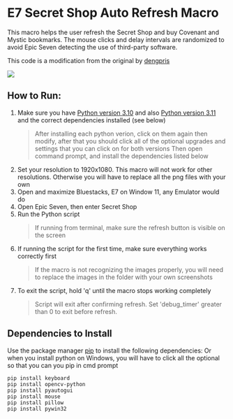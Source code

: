 # E7 Secret Shop Auto Refresh Macro

This macro helps the user refresh the Secret Shop and buy Covenant and Mystic bookmarks. The mouse clicks and delay intervals are randomized to avoid Epic Seven detecting the use of third-party software. 

This code is a modification from the original by [dengpris](https://github.com/dengpris/E7-Secret-Shop-Auto-Refresher)

![](https://media.giphy.com/media/NSAX9N2SyPUVrih2E0/giphy-downsized-large.gif)

## How to Run:
1. Make sure you have [Python version 3.10](https://www.python.org/downloads/release/python-31011/) and also [Python version 3.11](https://www.python.org/downloads/release/python-3114/)  and the correct dependencies installed (see below)
	> After installing each python verion, click on them again then modify, after that you should click all of the optional upgrades and settings that you can click on for both versions
	> Then open command prompt, and install the dependencies listed below
2. Set your resolution to 1920x1080. This macro will not work for other resolutions. Otherwise you will have to replace all the png files with your own
3. Open and maximize Bluestacks, E7 on Window 11, any Emulator would do
4. Open Epic Seven, then enter Secret Shop
5. Run the Python script
	>If running from terminal, make sure the refresh button is visible on the screen
6. If running the script for the first time, make sure everything works correctly first
	>If the macro is not recognizing the images properly, you will need to replace the images in the folder with your own screenshots
7. To exit the script, hold 'q' until the macro stops working completely
    > Script will exit after confirming refresh. Set 'debug_timer' greater than 0 to exit before refresh.

## Dependencies to Install
Use the package manager [pip](https://pip.pypa.io/en/stable/installation/) to install the following dependencies:
Or when you install python on Windows, you will have to click all the optional so that you can you pip in cmd prompt
```
pip install keyboard
pip install opencv-python
pip install pyautogui
pip install mouse
pip install pillow
pip install pywin32
```
